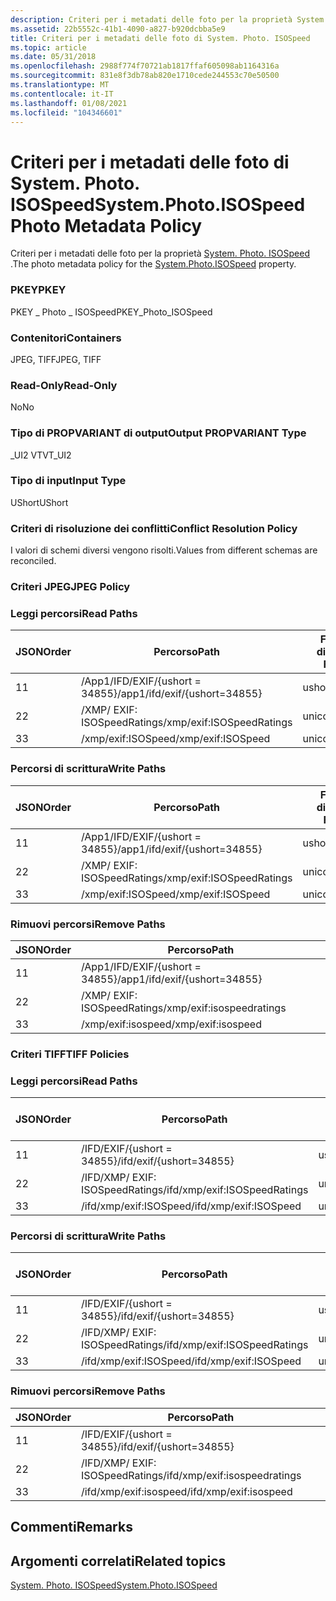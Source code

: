 ```yaml
---
description: Criteri per i metadati delle foto per la proprietà System. Photo. ISOSpeed.
ms.assetid: 22b5552c-41b1-4090-a827-b920dcbba5e9
title: Criteri per i metadati delle foto di System. Photo. ISOSpeed
ms.topic: article
ms.date: 05/31/2018
ms.openlocfilehash: 2988f774f70721ab1817ffaf605098ab1164316a
ms.sourcegitcommit: 831e8f3db78ab820e1710cede244553c70e50500
ms.translationtype: MT
ms.contentlocale: it-IT
ms.lasthandoff: 01/08/2021
ms.locfileid: "104346601"
---
```

# <a name="systemphotoisospeed-photo-metadata-policy"></a><span data-ttu-id="df829-103">Criteri per i metadati delle foto di System. Photo. ISOSpeed</span><span class="sxs-lookup"><span data-stu-id="df829-103">System.Photo.ISOSpeed Photo Metadata Policy</span></span>

<span data-ttu-id="df829-104">Criteri per i metadati delle foto per la proprietà [System. Photo. ISOSpeed](../properties/props-system-photo-focallengthinfilm.md) .</span><span class="sxs-lookup"><span data-stu-id="df829-104">The photo metadata policy for the [System.Photo.ISOSpeed](../properties/props-system-photo-focallengthinfilm.md) property.</span></span>

### <a name="pkey"></a><span data-ttu-id="df829-105">PKEY</span><span class="sxs-lookup"><span data-stu-id="df829-105">PKEY</span></span>

<span data-ttu-id="df829-106">PKEY \_ Photo \_ ISOSpeed</span><span class="sxs-lookup"><span data-stu-id="df829-106">PKEY\_Photo\_ISOSpeed</span></span>

### <a name="containers"></a><span data-ttu-id="df829-107">Contenitori</span><span class="sxs-lookup"><span data-stu-id="df829-107">Containers</span></span>

<span data-ttu-id="df829-108">JPEG, TIFF</span><span class="sxs-lookup"><span data-stu-id="df829-108">JPEG, TIFF</span></span>

### <a name="read-only"></a><span data-ttu-id="df829-109">Read-Only</span><span class="sxs-lookup"><span data-stu-id="df829-109">Read-Only</span></span>

<span data-ttu-id="df829-110">No</span><span class="sxs-lookup"><span data-stu-id="df829-110">No</span></span>

### <a name="output-propvariant-type"></a><span data-ttu-id="df829-111">Tipo di PROPVARIANT di output</span><span class="sxs-lookup"><span data-stu-id="df829-111">Output PROPVARIANT Type</span></span>

<span data-ttu-id="df829-112">\_UI2 VT</span><span class="sxs-lookup"><span data-stu-id="df829-112">VT\_UI2</span></span>

### <a name="input-type"></a><span data-ttu-id="df829-113">Tipo di input</span><span class="sxs-lookup"><span data-stu-id="df829-113">Input Type</span></span>

<span data-ttu-id="df829-114">UShort</span><span class="sxs-lookup"><span data-stu-id="df829-114">UShort</span></span>

### <a name="conflict-resolution-policy"></a><span data-ttu-id="df829-115">Criteri di risoluzione dei conflitti</span><span class="sxs-lookup"><span data-stu-id="df829-115">Conflict Resolution Policy</span></span>

<span data-ttu-id="df829-116">I valori di schemi diversi vengono risolti.</span><span class="sxs-lookup"><span data-stu-id="df829-116">Values from different schemas are reconciled.</span></span>

### <a name="jpeg-policy"></a><span data-ttu-id="df829-117">Criteri JPEG</span><span class="sxs-lookup"><span data-stu-id="df829-117">JPEG Policy</span></span>

### <a name="read-paths"></a><span data-ttu-id="df829-118">Leggi percorsi</span><span class="sxs-lookup"><span data-stu-id="df829-118">Read Paths</span></span>



| <span data-ttu-id="df829-119">JSON</span><span class="sxs-lookup"><span data-stu-id="df829-119">Order</span></span> | <span data-ttu-id="df829-120">Percorso</span><span class="sxs-lookup"><span data-stu-id="df829-120">Path</span></span>                                    | <span data-ttu-id="df829-121">Formato disco</span><span class="sxs-lookup"><span data-stu-id="df829-121">Disk Format</span></span> |
|-------|-----------------------------------------|-------------|
| <span data-ttu-id="df829-122">1</span><span class="sxs-lookup"><span data-stu-id="df829-122">1</span></span>     | <span data-ttu-id="df829-123">/App1/IFD/EXIF/{ushort = 34855}</span><span class="sxs-lookup"><span data-stu-id="df829-123">/app1/ifd/exif/{ushort=34855}</span></span>           | <span data-ttu-id="df829-124">ushort</span><span class="sxs-lookup"><span data-stu-id="df829-124">ushort</span></span>      |
| <span data-ttu-id="df829-125">2</span><span class="sxs-lookup"><span data-stu-id="df829-125">2</span></span>     | <span data-ttu-id="df829-126">/XMP/ <xmpseq> EXIF: ISOSpeedRatings</span><span class="sxs-lookup"><span data-stu-id="df829-126">/xmp/<xmpseq>exif:ISOSpeedRatings</span></span> | <span data-ttu-id="df829-127">unicode</span><span class="sxs-lookup"><span data-stu-id="df829-127">unicode</span></span>     |
| <span data-ttu-id="df829-128">3</span><span class="sxs-lookup"><span data-stu-id="df829-128">3</span></span>     | <span data-ttu-id="df829-129">/xmp/exif:ISOSpeed</span><span class="sxs-lookup"><span data-stu-id="df829-129">/xmp/exif:ISOSpeed</span></span>                      | <span data-ttu-id="df829-130">unicode</span><span class="sxs-lookup"><span data-stu-id="df829-130">unicode</span></span>     |



 

### <a name="write-paths"></a><span data-ttu-id="df829-131">Percorsi di scrittura</span><span class="sxs-lookup"><span data-stu-id="df829-131">Write Paths</span></span>



| <span data-ttu-id="df829-132">JSON</span><span class="sxs-lookup"><span data-stu-id="df829-132">Order</span></span> | <span data-ttu-id="df829-133">Percorso</span><span class="sxs-lookup"><span data-stu-id="df829-133">Path</span></span>                                    | <span data-ttu-id="df829-134">Formato disco</span><span class="sxs-lookup"><span data-stu-id="df829-134">Disk Format</span></span> |
|-------|-----------------------------------------|-------------|
| <span data-ttu-id="df829-135">1</span><span class="sxs-lookup"><span data-stu-id="df829-135">1</span></span>     | <span data-ttu-id="df829-136">/App1/IFD/EXIF/{ushort = 34855}</span><span class="sxs-lookup"><span data-stu-id="df829-136">/app1/ifd/exif/{ushort=34855}</span></span>           | <span data-ttu-id="df829-137">ushort</span><span class="sxs-lookup"><span data-stu-id="df829-137">ushort</span></span>      |
| <span data-ttu-id="df829-138">2</span><span class="sxs-lookup"><span data-stu-id="df829-138">2</span></span>     | <span data-ttu-id="df829-139">/XMP/ <xmpseq> EXIF: ISOSpeedRatings</span><span class="sxs-lookup"><span data-stu-id="df829-139">/xmp/<xmpseq>exif:ISOSpeedRatings</span></span> | <span data-ttu-id="df829-140">unicode</span><span class="sxs-lookup"><span data-stu-id="df829-140">unicode</span></span>     |
| <span data-ttu-id="df829-141">3</span><span class="sxs-lookup"><span data-stu-id="df829-141">3</span></span>     | <span data-ttu-id="df829-142">/xmp/exif:ISOSpeed</span><span class="sxs-lookup"><span data-stu-id="df829-142">/xmp/exif:ISOSpeed</span></span>                      | <span data-ttu-id="df829-143">unicode</span><span class="sxs-lookup"><span data-stu-id="df829-143">unicode</span></span>     |



 

### <a name="remove-paths"></a><span data-ttu-id="df829-144">Rimuovi percorsi</span><span class="sxs-lookup"><span data-stu-id="df829-144">Remove Paths</span></span>



| <span data-ttu-id="df829-145">JSON</span><span class="sxs-lookup"><span data-stu-id="df829-145">Order</span></span> | <span data-ttu-id="df829-146">Percorso</span><span class="sxs-lookup"><span data-stu-id="df829-146">Path</span></span>                                    |
|-------|-----------------------------------------|
| <span data-ttu-id="df829-147">1</span><span class="sxs-lookup"><span data-stu-id="df829-147">1</span></span>     | <span data-ttu-id="df829-148">/App1/IFD/EXIF/{ushort = 34855}</span><span class="sxs-lookup"><span data-stu-id="df829-148">/app1/ifd/exif/{ushort=34855}</span></span>           |
| <span data-ttu-id="df829-149">2</span><span class="sxs-lookup"><span data-stu-id="df829-149">2</span></span>     | <span data-ttu-id="df829-150">/XMP/ <xmpseq> EXIF: ISOSpeedRatings</span><span class="sxs-lookup"><span data-stu-id="df829-150">/xmp/<xmpseq>exif:isospeedratings</span></span> |
| <span data-ttu-id="df829-151">3</span><span class="sxs-lookup"><span data-stu-id="df829-151">3</span></span>     | <span data-ttu-id="df829-152">/xmp/exif:isospeed</span><span class="sxs-lookup"><span data-stu-id="df829-152">/xmp/exif:isospeed</span></span>                      |



 

### <a name="tiff-policies"></a><span data-ttu-id="df829-153">Criteri TIFF</span><span class="sxs-lookup"><span data-stu-id="df829-153">TIFF Policies</span></span>

### <a name="read-paths"></a><span data-ttu-id="df829-154">Leggi percorsi</span><span class="sxs-lookup"><span data-stu-id="df829-154">Read Paths</span></span>



| <span data-ttu-id="df829-155">JSON</span><span class="sxs-lookup"><span data-stu-id="df829-155">Order</span></span> | <span data-ttu-id="df829-156">Percorso</span><span class="sxs-lookup"><span data-stu-id="df829-156">Path</span></span>                                        | <span data-ttu-id="df829-157">Formato disco</span><span class="sxs-lookup"><span data-stu-id="df829-157">Disk Format</span></span> |
|-------|---------------------------------------------|-------------|
| <span data-ttu-id="df829-158">1</span><span class="sxs-lookup"><span data-stu-id="df829-158">1</span></span>     | <span data-ttu-id="df829-159">/IFD/EXIF/{ushort = 34855}</span><span class="sxs-lookup"><span data-stu-id="df829-159">/ifd/exif/{ushort=34855}</span></span>                    | <span data-ttu-id="df829-160">ushort</span><span class="sxs-lookup"><span data-stu-id="df829-160">ushort</span></span>      |
| <span data-ttu-id="df829-161">2</span><span class="sxs-lookup"><span data-stu-id="df829-161">2</span></span>     | <span data-ttu-id="df829-162">/IFD/XMP/ <xmpseq> EXIF: ISOSpeedRatings</span><span class="sxs-lookup"><span data-stu-id="df829-162">/ifd/xmp/<xmpseq>exif:ISOSpeedRatings</span></span> | <span data-ttu-id="df829-163">unicode</span><span class="sxs-lookup"><span data-stu-id="df829-163">unicode</span></span>     |
| <span data-ttu-id="df829-164">3</span><span class="sxs-lookup"><span data-stu-id="df829-164">3</span></span>     | <span data-ttu-id="df829-165">/ifd/xmp/exif:ISOSpeed</span><span class="sxs-lookup"><span data-stu-id="df829-165">/ifd/xmp/exif:ISOSpeed</span></span>                      | <span data-ttu-id="df829-166">unicode</span><span class="sxs-lookup"><span data-stu-id="df829-166">unicode</span></span>     |



 

### <a name="write-paths"></a><span data-ttu-id="df829-167">Percorsi di scrittura</span><span class="sxs-lookup"><span data-stu-id="df829-167">Write Paths</span></span>



| <span data-ttu-id="df829-168">JSON</span><span class="sxs-lookup"><span data-stu-id="df829-168">Order</span></span> | <span data-ttu-id="df829-169">Percorso</span><span class="sxs-lookup"><span data-stu-id="df829-169">Path</span></span>                                        | <span data-ttu-id="df829-170">Formato disco</span><span class="sxs-lookup"><span data-stu-id="df829-170">Disk Format</span></span> |
|-------|---------------------------------------------|-------------|
| <span data-ttu-id="df829-171">1</span><span class="sxs-lookup"><span data-stu-id="df829-171">1</span></span>     | <span data-ttu-id="df829-172">/IFD/EXIF/{ushort = 34855}</span><span class="sxs-lookup"><span data-stu-id="df829-172">/ifd/exif/{ushort=34855}</span></span>                    | <span data-ttu-id="df829-173">ushort</span><span class="sxs-lookup"><span data-stu-id="df829-173">ushort</span></span>      |
| <span data-ttu-id="df829-174">2</span><span class="sxs-lookup"><span data-stu-id="df829-174">2</span></span>     | <span data-ttu-id="df829-175">/IFD/XMP/ <xmpseq> EXIF: ISOSpeedRatings</span><span class="sxs-lookup"><span data-stu-id="df829-175">/ifd/xmp/<xmpseq>exif:ISOSpeedRatings</span></span> | <span data-ttu-id="df829-176">unicode</span><span class="sxs-lookup"><span data-stu-id="df829-176">unicode</span></span>     |
| <span data-ttu-id="df829-177">3</span><span class="sxs-lookup"><span data-stu-id="df829-177">3</span></span>     | <span data-ttu-id="df829-178">/ifd/xmp/exif:ISOSpeed</span><span class="sxs-lookup"><span data-stu-id="df829-178">/ifd/xmp/exif:ISOSpeed</span></span>                      | <span data-ttu-id="df829-179">unicode</span><span class="sxs-lookup"><span data-stu-id="df829-179">unicode</span></span>     |



 

### <a name="remove-paths"></a><span data-ttu-id="df829-180">Rimuovi percorsi</span><span class="sxs-lookup"><span data-stu-id="df829-180">Remove Paths</span></span>



| <span data-ttu-id="df829-181">JSON</span><span class="sxs-lookup"><span data-stu-id="df829-181">Order</span></span> | <span data-ttu-id="df829-182">Percorso</span><span class="sxs-lookup"><span data-stu-id="df829-182">Path</span></span>                                        |
|-------|---------------------------------------------|
| <span data-ttu-id="df829-183">1</span><span class="sxs-lookup"><span data-stu-id="df829-183">1</span></span>     | <span data-ttu-id="df829-184">/IFD/EXIF/{ushort = 34855}</span><span class="sxs-lookup"><span data-stu-id="df829-184">/ifd/exif/{ushort=34855}</span></span>                    |
| <span data-ttu-id="df829-185">2</span><span class="sxs-lookup"><span data-stu-id="df829-185">2</span></span>     | <span data-ttu-id="df829-186">/IFD/XMP/ <xmpseq> EXIF: ISOSpeedRatings</span><span class="sxs-lookup"><span data-stu-id="df829-186">/ifd/xmp/<xmpseq>exif:isospeedratings</span></span> |
| <span data-ttu-id="df829-187">3</span><span class="sxs-lookup"><span data-stu-id="df829-187">3</span></span>     | <span data-ttu-id="df829-188">/ifd/xmp/exif:isospeed</span><span class="sxs-lookup"><span data-stu-id="df829-188">/ifd/xmp/exif:isospeed</span></span>                      |



 

## <a name="remarks"></a><span data-ttu-id="df829-189">Commenti</span><span class="sxs-lookup"><span data-stu-id="df829-189">Remarks</span></span>

## <a name="related-topics"></a><span data-ttu-id="df829-190">Argomenti correlati</span><span class="sxs-lookup"><span data-stu-id="df829-190">Related topics</span></span>

<dl> <dt>

[<span data-ttu-id="df829-191">System. Photo. ISOSpeed</span><span class="sxs-lookup"><span data-stu-id="df829-191">System.Photo.ISOSpeed</span></span>](../properties/props-system-photo-focallengthinfilm.md)
</dt> </dl>

 

 

